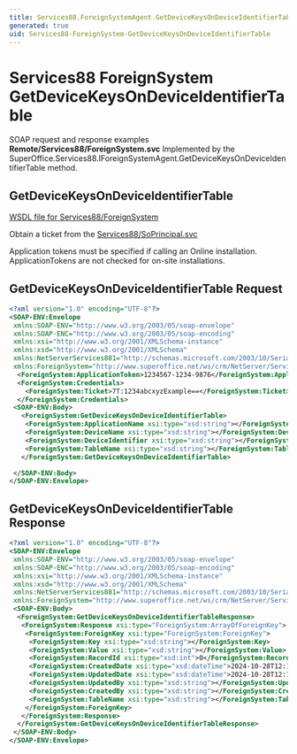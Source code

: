 ```yaml
---
title: Services88.ForeignSystemAgent.GetDeviceKeysOnDeviceIdentifierTable SOAP
generated: true
uid: Services88-ForeignSystem-GetDeviceKeysOnDeviceIdentifierTable
---
```


# Services88 ForeignSystem GetDeviceKeysOnDeviceIdentifierTable

SOAP request and response examples **Remote/Services88/ForeignSystem.svc**
Implemented by the <see cref="M:SuperOffice.Services88.IForeignSystemAgent.GetDeviceKeysOnDeviceIdentifierTable">SuperOffice.Services88.IForeignSystemAgent.GetDeviceKeysOnDeviceIdentifierTable</see> method.

## GetDeviceKeysOnDeviceIdentifierTable





[WSDL file for Services88/ForeignSystem](../Services88-ForeignSystem.md)

Obtain a ticket from the [Services88/SoPrincipal.svc](../SoPrincipal/index.md)

Application tokens must be specified if calling an Online installation. ApplicationTokens are not checked for on-site installations.

## GetDeviceKeysOnDeviceIdentifierTable Request

```xml
<?xml version="1.0" encoding="UTF-8"?>
<SOAP-ENV:Envelope
 xmlns:SOAP-ENV="http://www.w3.org/2003/05/soap-envelope"
 xmlns:SOAP-ENC="http://www.w3.org/2003/05/soap-encoding"
 xmlns:xsi="http://www.w3.org/2001/XMLSchema-instance"
 xmlns:xsd="http://www.w3.org/2001/XMLSchema"
 xmlns:NetServerServices881="http://schemas.microsoft.com/2003/10/Serialization/"
 xmlns:ForeignSystem="http://www.superoffice.net/ws/crm/NetServer/Services88">
  <ForeignSystem:ApplicationToken>1234567-1234-9876</ForeignSystem:ApplicationToken>
  <ForeignSystem:Credentials>
    <ForeignSystem:Ticket>7T:1234abcxyzExample==</ForeignSystem:Ticket>
  </ForeignSystem:Credentials>
 <SOAP-ENV:Body>
   <ForeignSystem:GetDeviceKeysOnDeviceIdentifierTable>
    <ForeignSystem:ApplicationName xsi:type="xsd:string"></ForeignSystem:ApplicationName>
    <ForeignSystem:DeviceName xsi:type="xsd:string"></ForeignSystem:DeviceName>
    <ForeignSystem:DeviceIdentifier xsi:type="xsd:string"></ForeignSystem:DeviceIdentifier>
    <ForeignSystem:TableName xsi:type="xsd:string"></ForeignSystem:TableName>
   </ForeignSystem:GetDeviceKeysOnDeviceIdentifierTable>

 </SOAP-ENV:Body>
</SOAP-ENV:Envelope>

```


## GetDeviceKeysOnDeviceIdentifierTable Response

```xml
<?xml version="1.0" encoding="UTF-8"?>
<SOAP-ENV:Envelope
 xmlns:SOAP-ENV="http://www.w3.org/2003/05/soap-envelope"
 xmlns:SOAP-ENC="http://www.w3.org/2003/05/soap-encoding"
 xmlns:xsi="http://www.w3.org/2001/XMLSchema-instance"
 xmlns:xsd="http://www.w3.org/2001/XMLSchema"
 xmlns:NetServerServices881="http://schemas.microsoft.com/2003/10/Serialization/"
 xmlns:ForeignSystem="http://www.superoffice.net/ws/crm/NetServer/Services88">
 <SOAP-ENV:Body>
  <ForeignSystem:GetDeviceKeysOnDeviceIdentifierTableResponse>
   <ForeignSystem:Response xsi:type="ForeignSystem:ArrayOfForeignKey">
    <ForeignSystem:ForeignKey xsi:type="ForeignSystem:ForeignKey">
     <ForeignSystem:Key xsi:type="xsd:string"></ForeignSystem:Key>
     <ForeignSystem:Value xsi:type="xsd:string"></ForeignSystem:Value>
     <ForeignSystem:RecordId xsi:type="xsd:int">0</ForeignSystem:RecordId>
     <ForeignSystem:CreatedDate xsi:type="xsd:dateTime">2024-10-28T12:12:47Z</ForeignSystem:CreatedDate>
     <ForeignSystem:UpdatedDate xsi:type="xsd:dateTime">2024-10-28T12:12:47Z</ForeignSystem:UpdatedDate>
     <ForeignSystem:UpdatedBy xsi:type="xsd:string"></ForeignSystem:UpdatedBy>
     <ForeignSystem:CreatedBy xsi:type="xsd:string"></ForeignSystem:CreatedBy>
     <ForeignSystem:TableName xsi:type="xsd:string"></ForeignSystem:TableName>
    </ForeignSystem:ForeignKey>
   </ForeignSystem:Response>
  </ForeignSystem:GetDeviceKeysOnDeviceIdentifierTableResponse>
 </SOAP-ENV:Body>
</SOAP-ENV:Envelope>

```

